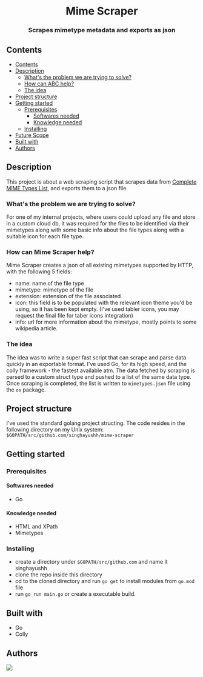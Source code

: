 <div align="center">
  <h1>Mime Scraper</h1>
  <h3>Scrapes mimetype metadata and exports as json</h3>
</div>

## Contents

  -   [Contents](#contents)
  -   [Description](#description)
      -   [What's the problem we are trying to solve?](#whats-the-problem-we-are-trying-to-solve)
      -   [How can ABC help?](#how-can-abc-help)
      -   [The idea](#the-idea)
  -   [Project structure](#project-structure)
  -   [Getting started](#getting-started)
      -   [Prerequisites](#prerequisites)
          -   [Softwares needed](#softwares-needed)
          -   [Knowledge needed](#knowledge-needed)
      -   [Installing](#installing)
  -   [Future Scope](#future-scope)
  -   [Built with](#built-with)
  -   [Authors](#authors)

## Description

This project is about a web scraping script that scrapes data from [Complete MIME Types List](https://www.freeformatter.com/mime-types-list.html), and exports them to a json file.

### What's the problem we are trying to solve?

For one of my internal projects, where users could upload any file and store in a custom cloud db, it was required for the files to be identified via their mimetypes along with some basic info about the file types along with a suitable icon for each file type.

### How can Mime Scraper help?

Mime Scraper creates a json of all existing mimetypes supported by HTTP, with the following 5 fields:
- name: name of the file type
- mimetype: mimetype of the file
- extension: extension of the file associated
- icon: this field is to be populated with the relevant icon theme you'd be using, so it has been kept empty. (I've used tabler icons, you may request the final file for taber icons integration)
- info: url for more information about the mimetype, mostly points to some wikipedia article.

### The idea

The idea was to write a super fast script that can scrape and parse data quickly in an exportable format. I've used Go, for its high speed, and the colly framework - the fastest available atm. The data fetched by scraping is parsed to a custom struct type and pushed to a list of the same data type. Once scraping is completed, the list is written to `mimetypes.json` file using the `os` package.

## Project structure

I've used the standard golang project structing. The code resides in the following directory on my Unix system:
`$GOPATH/src/github.com/singhayushh/mime-scraper`

## Getting started

### Prerequisites

#### Softwares needed

- Go

#### Knowledge needed

- HTML and XPath
- Mimetypes

### Installing

- create a directory under `$GOPATH/src/github.com` and name it singhayushh
- clone the repo inside this directory
- cd to the cloned directory and run `go get` to install modules from `go.mod` file
- run `go run main.go` or create a executable build.

## Built with

- Go
- Colly

## Authors

<a href="https://github.com/singhayushh/mime-scraper/graphs/contributors">
  <img src="https://contrib.rocks/image?repo=singhayushh/mime-scraper" />
</a>
